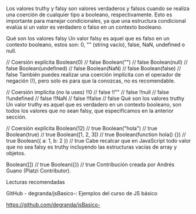 Los valores truthy y falsy son valores verdaderos y falsos cuando se realiza una coerción de cualquier tipo a booleano, respectivamente. Esto es importante para manejar condicionales, ya que una estructura condicional evalúa si un valor es verdadero o falso en un contexto booleano.

Qué son los valores falsy
Un valor falsy es aquel que es falso en un contexto booleano, estos son: 0, "" (string vacío), false, NaN, undefined o null.

// Coersión explícita
Boolean(0) // false
Boolean("") // false
Boolean(null) // false
Boolean(undefined) // false
Boolean(NaN) // false
Boolean(false) // false
También puedes realizar una coerción implícita con el operador de negación (!), pero solo es para que la conozcas, no es recomendable.

// Coersión implícita (no la uses)
!!0 // false
!!"" // false
!!null // false
!!undefined // false
!!NaN // false
!!false // false
Qué son los valores truthy
Un valor truthy es aquel que es verdadero en un contexto booleano, son todos los valores que no sean falsy, que especificamos en la anterior sección.

// Coersión explícita
Boolean(12) // true
Boolean("hola") // true
Boolean(true) // true
Boolean([1, 2, 3]) // true
Boolean(function hola() {}) // true
Boolean({ a: 1, b: 2 }) // true
Cabe recalcar que en JavaScript todo valor que no sea falsy es truthy incluyendo las estructuras vacías de array y objetos.

Boolean([]) // true
Boolean({}) // true
Contribución creada por Andrés Guano (Platzi Contributor).

Lecturas recomendadas

GitHub - degranda/jsBasico-: Ejemplos del curso de JS básico

https://github.com/degranda/jsBasico-